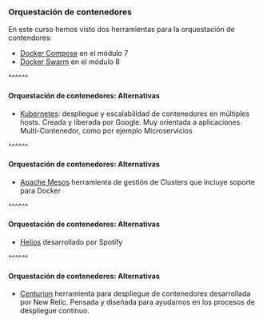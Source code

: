 ### Orquestación de contenedores

En este curso hemos visto dos herramientas para la orquestación de contendores:

* [Docker Compose](https://docker-course.alfonsoalba.com/slides/es/0070_docker_compose/index.html) 
  en el módulo 7
* [Docker Swarm](https://docker-course.alfonsoalba.com/slides/es/0080_docker_swarm/index.html) 
  en el módulo 8

^^^^^^

#### Orquestación de contenedores: Alternativas

* [Kubernetes](http://kubernetes.io/): despliegue y escalabilidad de 
  contenedores en múltiples hosts. Creada y liberada por Google. 
  Muy orientada a aplicaciones Multi-Contenedor, como por ejemplo Microservicios

^^^^^^

#### Orquestación de contenedores: Alternativas

* [Apache Mesos](http://mesos.apache.org/) herramienta de gestión de Clusters que incluye soporte para Docker

^^^^^^

#### Orquestación de contenedores: Alternativas

* [Helios](https://github.com/spotify/helios) desarrollado por Spotify

^^^^^^

#### Orquestación de contenedores: Alternativas

* [Centurion](https://github.com/newrelic/centurion) herramienta
para despliegue de contenedores desarrollada por New Relic.
Pensada y diseñada para ayudarnos en los procesos de despliegue contínuo.
